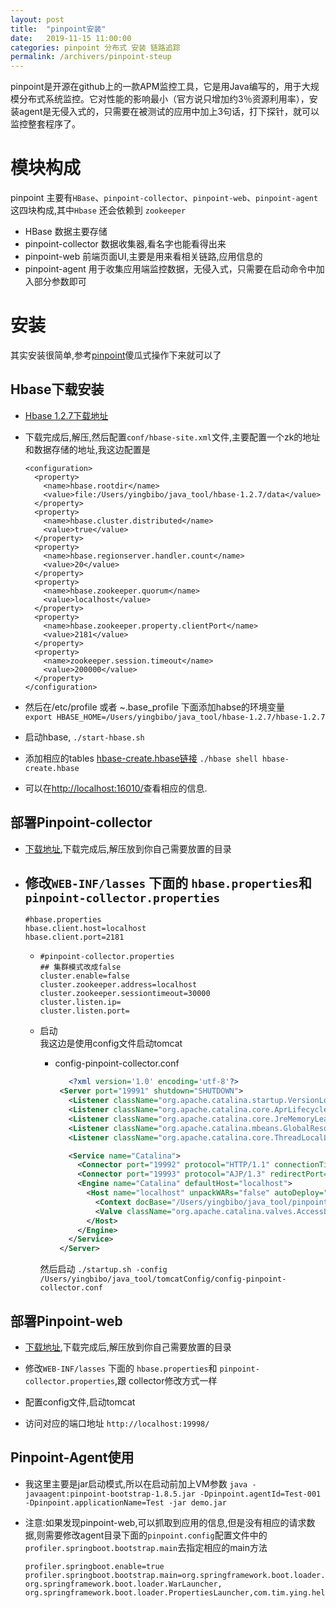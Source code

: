 ```yaml
---
layout: post
title:  "pinpoint安装"
date:   2019-11-15 11:00:00
categories: pinpoint 分布式 安装 链路追踪
permalink: /archivers/pinpoint-steup
---
```


pinpoint是开源在github上的一款APM监控工具，它是用Java编写的，用于大规模分布式系统监控。它对性能的影响最小（官方说只增加约3％资源利用率），安装agent是无侵入式的，只需要在被测试的应用中加上3句话，打下探针，就可以监控整套程序了。

# 模块构成
pinpoint 主要有`HBase`、`pinpoint-collector`、`pinpoint-web`、`pinpoint-agent` 这四块构成,其中`Hbase` 还会依赖到 `zookeeper`
* HBase 数据主要存储
* pinpoint-collector 数据收集器,看名字也能看得出来
* pinpoint-web 前端页面UI,主要是用来看相关链路,应用信息的
* pinpoint-agent 用于收集应用端监控数据，无侵入式，只需要在启动命令中加入部分参数即可
# 安装
其实安装很简单,参考[pinpoint](https://naver.github.io/pinpoint/1.7.3/installation.html)傻瓜式操作下来就可以了
## Hbase下载安装
- [Hbase 1.2.7下载地址](http://archive.apache.org/dist/hbase/1.2.7/)  
- 下载完成后,解压,然后配置`conf/hbase-site.xml`文件,主要配置一个zk的地址和数据存储的地址,我这边配置是  
  ~~~
  <configuration>
    <property>
      <name>hbase.rootdir</name>
      <value>file:/Users/yingbibo/java_tool/hbase-1.2.7/data</value>
    </property>
    <property>
      <name>hbase.cluster.distributed</name>
      <value>true</value>
    </property>
    <property>
      <name>hbase.regionserver.handler.count</name>
      <value>20</value>
    </property>
    <property>
      <name>hbase.zookeeper.quorum</name>
      <value>localhost</value>
    </property>
    <property>
      <name>hbase.zookeeper.property.clientPort</name>
      <value>2181</value>
    </property>
    <property>
      <name>zookeeper.session.timeout</name>
      <value>200000</value>
    </property>
  </configuration>
  ~~~

- 然后在/etc/profile 或者 ~.base_profile 下面添加habse的环境变量  
`export HBASE_HOME=/Users/yingbibo/java_tool/hbase-1.2.7/hbase-1.2.7`  
- 启动hbase, `./start-hbase.sh`  
- 添加相应的tables [hbase-create.hbase链接](https://github.com/naver/pinpoint/blob/master/hbase/scripts/hbase-create.hbase) `./hbase shell hbase-create.hbase`  
- 可以在[http://localhost:16010/](http://localhost:16010/)查看相应的信息.
## 部署Pinpoint-collector
- [下载地址](https://github.com/naver/pinpoint/releases/tag/1.8.5),下载完成后,解压放到你自己需要放置的目录
- 修改`WEB-INF⁩/lasses` 下面的 `hbase.properties`和 `pinpoint-collector.properties`
  - 
    ~~~
    #hbase.properties
    hbase.client.host=localhost
    hbase.client.port=2181
    ~~~

  - 
    ~~~
    #pinpoint-collector.properties
    ## 集群模式改成false
    cluster.enable=false 
    cluster.zookeeper.address=localhost
    cluster.zookeeper.sessiontimeout=30000
    cluster.listen.ip=
    cluster.listen.port=
    ~~~ 

  - 启动  
  我这边是使用config文件启动tomcat
    -  config-pinpoint-collector.conf
       ~~~xml
          <?xml version='1.0' encoding='utf-8'?>
        <Server port="19991" shutdown="SHUTDOWN">
          <Listener className="org.apache.catalina.startup.VersionLoggerListener" />
          <Listener className="org.apache.catalina.core.AprLifecycleListener" SSLEngine="on" />
          <Listener className="org.apache.catalina.core.JreMemoryLeakPreventionListener" />
          <Listener className="org.apache.catalina.mbeans.GlobalResourcesLifecycleListener" />
          <Listener className="org.apache.catalina.core.ThreadLocalLeakPreventionListener" />

          <Service name="Catalina">
            <Connector port="19992" protocol="HTTP/1.1" connectionTimeout="20000" redirectPort="8443" />
            <Connector port="19993" protocol="AJP/1.3" redirectPort="8443" />
            <Engine name="Catalina" defaultHost="localhost">
              <Host name="localhost" unpackWARs="false" autoDeploy="false">
                <Context docBase="/Users/yingbibo/java_tool/pinpoint/pinpoint-collector-1.8.5" path="/" reloadable="false" />
                <Valve className="org.apache.catalina.valves.AccessLogValve" directory="/Users/yingbibo/java_tool/pinpoint/logs/" prefix="pinpoint-collector" suffix=".txt" pattern="%h %l %u %t &quot;%r&quot; %s %b" />
              </Host>
            </Engine>
          </Service>
        </Server>
        ~~~
      然后启动 `./startup.sh -config /Users/yingbibo/java_tool/tomcatConfig/config-pinpoint-collector.conf`

## 部署Pinpoint-web
- [下载地址](https://github.com/naver/pinpoint/releases/tag/1.8.5),下载完成后,解压放到你自己需要放置的目录

- 修改`WEB-INF⁩/lasses` 下面的 `hbase.properties`和 `pinpoint-collector.properties`,跟 collector修改方式一样

- 配置config文件,启动tomcat

- 访问对应的端口地址 `http://localhost:19998/`

## Pinpoint-Agent使用

- 我这里主要是jar启动模式,所以在启动前加上VM参数 `java -javaagent:pinpoint-bootstrap-1.8.5.jar -Dpinpoint.agentId=Test-001 -Dpinpoint.applicationName=Test -jar demo.jar`

- 注意:如果发现pinpoint-web,可以抓取到应用的信息,但是没有相应的请求数据,则需要修改agent目录下面的`pinpoint.config`配置文件中的`profiler.springboot.bootstrap.main`去指定相应的main方法
  ~~~
  profiler.springboot.enable=true
  profiler.springboot.bootstrap.main=org.springframework.boot.loader.JarLauncher, org.springframework.boot.loader.WarLauncher, org.springframework.boot.loader.PropertiesLauncher,com.tim.ying.hello.SpringbootHelloApplication
  ~~~


